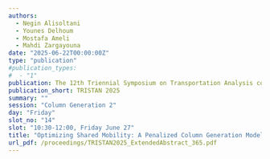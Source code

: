 ```yaml
---
authors:
  - Negin Alisoltani
  - Younes Delhoum
  - Mostafa Ameli
  - Mahdi Zargayouna
date: "2025-06-22T00:00:00Z"
type: "publication"
#publication_types:
#  - "1"
publication: The 12th Triennial Symposium on Transportation Analysis conference
publication_short: TRISTAN 2025
summary: ""
session: "Column Generation 2"
day: "Friday"
slot_no: "14"
slot: "10:30-12:00, Friday June 27"
title: "Optimizing Shared Mobility: A Penalized Column Generation Model for Peer-to-Peer Ride-Sharing"
url_pdf: /proceedings/TRISTAN2025_ExtendedAbstract_365.pdf
---
```

